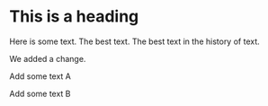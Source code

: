 This is a heading
=================
Here is some text. The best text.
The best text in the history of text.

We added a change.

Add some text A




Add some text B










